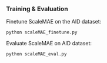
### Training & Evaluation

Finetune ScaleMAE on the AID dataset: 

```
python scaleMAE_finetune.py
```

Evaluate ScaleMAE on AID dataset: 

```
python scaleMAE_eval.py
```
